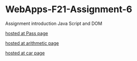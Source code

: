 # WebApps-F21-Assignment-6
Assignment introduction Java Script and DOM

[hosted at Pass page](https://44-563-webapps-f21.github.io/webapps-f21-assignment-6-sumantharrabelli/Pass.html)

[hosted at arithmetic page](https://44-563-webapps-f21.github.io/webapps-f21-assignment-6-sumantharrabelli/arithmetic.html)

[hosted at car page](https://44-563-webapps-f21.github.io/webapps-f21-assignment-6-sumantharrabelli/car.html)